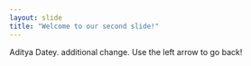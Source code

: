 ```yaml
---
layout: slide
title: "Welcome to our second slide!"
---
```

Aditya Datey. additional change.
Use the left arrow to go back!
